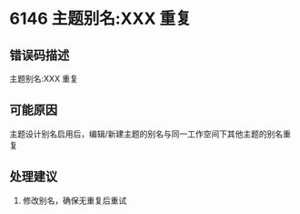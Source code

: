 # 6146 主题别名:XXX 重复<a name="dgc_01_279"></a>

## 错误码描述<a name="zh-cn_topic_0000001113999160_se842c39d44ee45e587ca36bb50cf37c7"></a>

主题别名:XXX 重复

## 可能原因<a name="zh-cn_topic_0000001113999160_s658a289c6be04e6d8c6bee691c1aaa2e"></a>

主题设计别名启用后，编辑/新建主题的别名与同一工作空间下其他主题的别名重复

## 处理建议<a name="zh-cn_topic_0000001113999160_section3520211182517"></a>

1.  修改别名，确保无重复后重试

